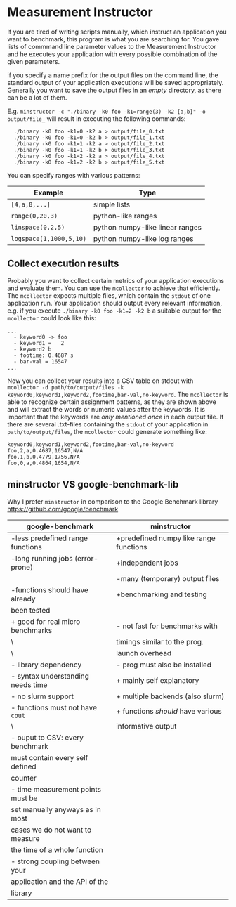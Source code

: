# Measurement Instructor

If you are tired of writing scripts manually, which instruct
an application you want to benchmark, this program is what
you are searching for. You gave lists of commmand line parameter
values to the Measurement Instructor and he executes your
application with every possible combination of the given parameters.

if you specify a name prefix for the output files on the command line, the
standard output of your application executions will be saved appropriately.
Generally you want to save the output files in an *empty* directory, as
there can be a lot of them.

E.g. `minstructor -c "./binary -k0 foo -k1=range(3) -k2 [a,b]" -o output/file_`
will result in executing the following commands:

```shell
  ./binary -k0 foo -k1=0 -k2 a > output/file_0.txt
  ./binary -k0 foo -k1=0 -k2 b > output/file_1.txt
  ./binary -k0 foo -k1=1 -k2 a > output/file_2.txt
  ./binary -k0 foo -k1=1 -k2 b > output/file_3.txt
  ./binary -k0 foo -k1=2 -k2 a > output/file_4.txt
  ./binary -k0 foo -k1=2 -k2 b > output/file_5.txt
```

You can specify ranges with various patterns:

**Example**               | **Type**
--------------------------|-------------------------
`[4,a,8,...]`             | simple lists
`range(0,20,3)`           | python-like ranges
`linspace(0,2,5)`         | python numpy-like linear ranges
`logspace(1,1000,5,10)`   | python numpy-like log ranges

## Collect execution results
Probably you want to collect certain metrics of your application executions
and evaluate them. You can use the `mcollector` to achieve that efficiently.
The `mcollector` expects multiple files, which contain the `stdout` of one
application run. Your application should output every relevant information,
e.g. if you execute `./binary -k0 foo -k1=2 -k2 b` a suitable output for
the `mcollector` could look like this:

```shell
...
  - keyword0 -> foo
  - keyword1 =   2
  - keyword2 b
  - footime: 0.4687 s
  - bar-val = 16547
...
```

Now you can collect your results into a CSV table on stdout with  
`mcollector -d path/to/output/files -k keyword0,keyword1,keyword2,footime,bar-val,no-keyword`. 
The `mcollector` is able to recognize certain assignment patterns, as they are
shown above and will extract the words or numeric values after the keywords. It
is important that the keywords are *only mentioned once* in each output file. If
there are several .txt-files containing the `stdout` of your application in
`path/to/output/files`, the `mcollector` could generate something like:

```
keyword0,keyword1,keyword2,footime,bar-val,no-keyword
foo,2,a,0.4687,16547,N/A
foo,1,b,0.4779,1756,N/A
foo,0,a,0.4864,1654,N/A
```

## minstructor VS google-benchmark-lib
Why I prefer `minstructor` in comparison to the Google Benchmark library
https://github.com/google/benchmark

**google-benchmark**              | **minstructor**
----------------------------------|---------------------------------------------
-less predefined range functions  | +predefined numpy like range functions
-long running jobs (error-prone)  | +independent jobs
                                 | -many (temporary) output files
-functions should have already    | +benchmarking and testing
been tested                       |
+ good for real micro benchmarks  | - not fast for benchmarks with
\                                 |   timings similar to the prog.
\                                 |   launch overhead
- library dependency              | - prog must also be installed
- syntax understanding needs time | + mainly self explanatory
- no slurm support                | + multiple backends (also slurm)
- functions must not have `cout`  | + functions *should* have various
\                                 |   informative output
- ouput to CSV: every benchmark   |
  must contain every self defined |
  counter                         |
- time measurement points must be |
  set manually anyways as in most |
  cases we do not want to measure |
  the time of a whole function    |
- strong coupling between your    |
  application and the API of the  |
  library                         |

